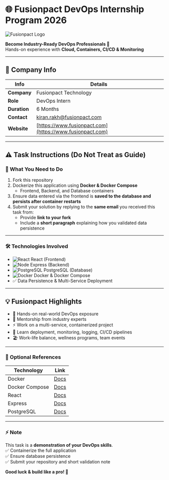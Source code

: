 # 🌐 Fusionpact DevOps Internship Program 2026

![Fusionpact Logo](https://static.wixstatic.com/media/df268a_ba3a0424da114e218ff68ce998cd7217~mv2.png/v1/fit/w_2500,h_1330,al_c/df268a_ba3a0424da114e218ff68ce998cd7217~mv2.png)

**Become Industry-Ready DevOps Professionals 🚀**  
Hands-on experience with **Cloud, Containers, CI/CD & Monitoring**

---

## 🏢 Company Info

| Info | Details |
|------|---------|
| **Company** | Fusionpact Technology |
| **Role** | DevOps Intern |
| **Duration** | 6 Months |
| **Contact** | [kiran.rakh@fusionpact.com](mailto:kiran.rakh@fusionpact.com) |
| **Website** | [https://www.fusionpact.com](https://www.fusionpact.com) |

---

## ⚠️ Task Instructions (Do Not Treat as Guide)

### 📝 What You Need to Do

1. Fork this repository  
2. Dockerize this application using **Docker & Docker Compose**  
   - Frontend, Backend, and Database containers  
3. Ensure data entered via the frontend is **saved to the database and persists after container restarts**  
4. Submit your solution by replying to the **same email** you received this task from:  
   - Provide **link to your fork**  
   - Include a **short paragraph** explaining how you validated data persistence

---

### 🛠 Technologies Involved

- ![React](https://img.shields.io/badge/React-61DAFB?style=flat-square&logo=react&logoColor=black) React (Frontend)  
- ![Node](https://img.shields.io/badge/Node.js-339933?style=flat-square&logo=node.js&logoColor=white) Express (Backend)  
- ![PostgreSQL](https://img.shields.io/badge/PostgreSQL-336791?style=flat-square&logo=postgresql&logoColor=white) PostgreSQL (Database)  
- ![Docker](https://img.shields.io/badge/Docker-2496ED?style=flat-square&logo=docker&logoColor=white) Docker & Docker Compose  
- ✅ Data Persistence & Multi-Service Deployment  

---

## 💡 Fusionpact Highlights

- 🌟 Hands-on real-world DevOps exposure  
- 👥 Mentorship from industry experts  
- ⚡ Work on a multi-service, containerized project  
- 🎯 Learn deployment, monitoring, logging, CI/CD pipelines  
- 🏖 Work-life balance, wellness programs, team events  

---

### 🔗 Optional References

| Technology | Link |
|-----------|------|
| Docker | [Docs](https://docs.docker.com/) |
| Docker Compose | [Docs](https://docs.docker.com/compose/) |
| React | [Docs](https://reactjs.org/docs/getting-started.html) |
| Express | [Docs](https://expressjs.com/en/starter/installing.html) |
| PostgreSQL | [Docs](https://www.postgresql.org/docs/) |

---

### ⚡ Note

This task is a **demonstration of your DevOps skills**.  
✅ Containerize the full application  
✅ Ensure database persistence  
✅ Submit your repository and short validation note  

**Good luck & build like a pro! 🚀**
